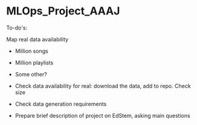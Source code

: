 # MLOps_Project_AAAJ


To-do's:

Map real data availability
- Million songs
- Million playlists
- Some other?

- Check data availability for real: download the data, add to repo. Check size
- Check data generation requirements
- Prepare brief description of project on EdStem, asking main questions
